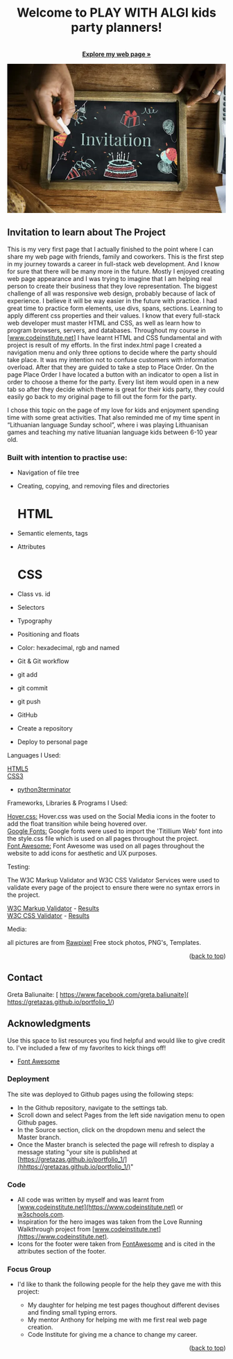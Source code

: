 <div id="top"></div>


<div align="center">

  <h1 align="center">Welcome to PLAY WITH ALGI kids party planners!</h1>

  <p align="center">
    <br />
    <a href="https://gretazas.github.io/portfolio_1/"><strong>Explore my web page »</strong></a>
  </p>
</div>

![Alt invitation](/assets/images/main-index-photos/invitation.webp "Invitaion")

## Invitation to learn about The Project


This is my very first page that I actually finished to the point where I can share my web page with friends, family and coworkers. This is the first step in my journey towards a career in full-stack web development. And I know for sure that there will be many more in the future. Mostly I enjoyed creating web page appearance and I was trying to imagine that I am helping real person to create their business that they love representation. 
The biggest challenge of all was responsive web design, probably because of lack of experience. I believe it will be way easier in the future with practice.
I had great time to practice form elements, use divs, spans, sections. Learning to apply different css properties and their values. I know that every full-stack web developer must master HTML and CSS, as well as learn how to program browsers, servers, and databases. Throughout my course in [www.codeinstitute.net] I have learnt HTML and CSS fundamental and with project is result of my efforts. 
In the first index.html page I created a navigation menu and only three options to decide where the party should take place. It was my intention not to confuse customers with information overload. After that they are guided to take a step to Place Order. On the page Place Order I have located a button with an indicator to open a list in order to choose a theme for the party. Every list item would open in a new tab so after they decide which theme is great for their kids party,  they could easily go back to my original page to fill out the form for the party.
 
I chose this topic on the page of my love for kids and enjoyment spending time with some great activities. That also reminded me of my time spent in “Lithuanian language Sunday school”, where i was playing Lithuanisan games and teaching my native lituanian language kids between 6-10 year old.


### Built with intention to practise use:


* Navigation of file tree
* Creating, copying, and removing files and directories

  # HTML

* Semantic elements, tags
* Attributes

  # CSS

* Class vs. id
* Selectors
* Typography
* Positioning and floats
* Color: hexadecimal, rgb and named
* Git & Git workflow
* git add
* git commit
* git push
* GitHub
* Create a repository
* Deploy to personal page

Languages I Used:

[HTML5](https://en.wikipedia.org/wiki/HTML5)<br>
[CSS3](https://en.wikipedia.org/wiki/Cascading_Style_Sheets)<br>

 * [python3terminator](https://www.python.org/download/releases/3.0/)

Frameworks, Libraries & Programs I Used:

[Hover.css:](https://ianlunn.github.io/Hover/)
    Hover.css was used on the Social Media icons in the footer to add the float transition while being hovered over.<br>
[Google Fonts:](https://fonts.google.com/)
    Google fonts were used to import the 'Titillium Web' font into the style.css file which is used on all pages throughout the project.<br>
[Font Awesome:](https://fontawesome.com/)
    Font Awesome was used on all pages throughout the website to add icons for aesthetic and UX purposes.


Testing:

The W3C Markup Validator and W3C CSS Validator Services were used to validate every page of the project to ensure there were no syntax errors in the project.

[W3C Markup Validator](https://jigsaw.w3.org/css-validator/#validate_by_input) - [Results](https://github.com/)<br>
[W3C CSS Validator](https://jigsaw.w3.org/css-validator/#validate_by_input) - [Results](https://github.com/)

Media:

all pictures are from <a href="https://www.rawpixel.com/">Rawpixel</a> Free stock photos, PNG's, Templates.

<p align="right">(<a href="#top">back to top</a>)</p>

## Contact

Greta Baliunaite: [ https://www.facebook.com/greta.baliunaite]( https://gretazas.github.io/portfolio_1/)

## Acknowledgments

Use this space to list resources you find helpful and would like to give credit to. I've included a few of my favorites to kick things off!

* [Font Awesome](https://fontawesome.com)

### Deployment
The site was deployed to Github pages using the following steps:
* In the Github repository, navigate to the settings tab.
* Scroll down and select Pages from the left side navigation menu to open Github pages.
* In the Source section, click on the dropdown menu and select the Master branch.
* Once the Master branch is selected the page will refresh to display a message stating "your site is published at [https://gretazas.github.io/portfolio_1/](hhttps://gretazas.github.io/portfolio_1/)"

### Code
* All code was written by myself and was learnt from [www.codeinstitute.net](https://www.codeinstitute.net) or [w3schools.com](https://www.w3schools.com/).
* Inspiration for the hero images was taken from the Love Running Walkthrough project from [www.codeinstitute.net](https://www.codeinstitute.net).
* Icons for the footer were taken from [FontAwesome](https://fontawesome.com/) and is cited in the attributes section of the footer.

### Focus Group
* I'd like to thank the following people for the help they gave me with this project:
    * My daughter for helping me test pages thoughout different devises and finding small typing errors.
    * My mentor Anthony for helping me with me first real web page creation.
    * Code Institute for giving me a chance to change my career.

    <p align="right">(<a href="#top">back to top</a>)</p>

   